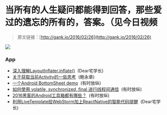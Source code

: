 # 当所有的人生疑问都能得到回答，那些爱过的遗忘的所有的，答案。（见今日视频

> 原文链接：[http://gank.io/2016/02/26](http://gank.io/2016/02/26)

![](http://ww1.sinaimg.cn/large/7a8aed7bjw1f1cl3c7rfgj20dw0ku76t.jpg)

### App

* [深入理解LayoutInflater.inflate()](http://blog.chengdazhi.com/index.php/110?hmsr=toutiao.io&amp) &nbsp;(Dear宅学长)
* [关于获取当前Activity的一些思考](http://droidyue.com/blog/2016/02/21/thinking) &nbsp;(鲍永章)
* [一个Android BottomSheet demo](https://github.com/michael) &nbsp;(有时放纵)
* [如何使用 volatile, synchronized, final 进行线程间通信](https://segmentfault.com/a/1190000004487149) &nbsp;(有时放纵)
* [2016黑客的Android工具箱都有哪些？](http://www.finalshares.com/read) &nbsp;(有时放纵)
* [利用LiveTemplate给WebStorm加上ReactNative的智能代码提醒](https://github.com/virtoolswebplayer/ReactNative) &nbsp;(Dear宅学长)

